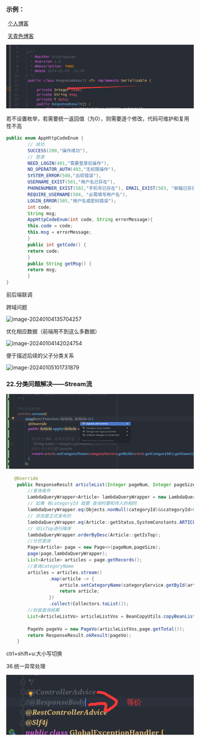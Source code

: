 ### 示例：

​		[个人博客](http://118.195.213.131/#/Share?classId=16)

​		[天青色博客](http://114.132.81.250:8085/#/Home)







![image-20240103213651898](README.assets/image-20240103213651898.png)

若不设置枚举，若需要统一返回值（为0），则需要逐个修改，代码可维护和复用性不高













~~~Java
public enum AppHttpCodeEnum {
        // 成功
        SUCCESS(200,"操作成功"),
        // 登录
        NEED_LOGIN(401,"需要登录后操作"),
        NO_OPERATOR_AUTH(403,"无权限操作"),
        SYSTEM_ERROR(500,"出现错误"),
        USERNAME_EXIST(501,"用户名已存在"),
        PHONENUMBER_EXIST(502,"手机号已存在"), EMAIL_EXIST(503, "邮箱已存在"),
        REQUIRE_USERNAME(504, "必需填写用户名"),
        LOGIN_ERROR(505,"用户名或密码错误");
        int code;
        String msg;
        AppHttpCodeEnum(int code, String errorMessage){
        this.code = code;
        this.msg = errorMessage;
        }
        public int getCode() {
        return code;
        }
        public String getMsg() {
        return msg;
        }
}
~~~







前后端联调

跨域问题

![image-20240104135704257](README.assets/image-20240104135704257.png)





优化相应数据（前端用不到这么多数据）

![image-20240104142024754](README.assets/image-20240104142024754.png)







便于描述后续的父子分类关系

![image-20240105101731879](README.assets/image-20240105101731879.png)









### 22.分类问题解决——Stream流

![image-20240115110721891](README.assets/image-20240115110721891.png)

~~~java
   @Override
    public ResponseResult articleList(Integer pageNum, Integer pageSize, Long categoryId) {
        //查询条件
        LambdaQueryWrapper<Article> lambdaQueryWrapper = new LambdaQueryWrapper<>();
        // 如果 有categoryId 就要 查询时要和传入的相同
        lambdaQueryWrapper.eq(Objects.nonNull(categoryId)&&categoryId>0 ,Article::getCategoryId,categoryId);
        // 状态是正式发布的
        lambdaQueryWrapper.eq(Article::getStatus,SystemConstants.ARTICLE_STATUS_NORMAL);
        // 对isTop进行降序
        lambdaQueryWrapper.orderByDesc(Article::getIsTop);
        //分页查询
        Page<Article> page = new Page<>(pageNum,pageSize);
        page(page,lambdaQueryWrapper);
        List<Article> articles = page.getRecords();
        //查询categoryName
        articles = articles.stream()
                .map(article -> {
                    article.setCategoryName(categoryService.getById(article.getCategoryId()).getName());
                    return article;
                })
                .collect(Collectors.toList());
        //封装查询结果
        List<ArticleListVo> articleListVos = BeanCopyUtils.copyBeanList(articles, ArticleListVo.class);

        PageVo pageVo = new PageVo(articleListVos,page.getTotal());
        return ResponseResult.okResult(pageVo);
    }
~~~









ctrl+shift+u:大小写切换







36.统一异常处理



![image-20240122113637464](README.assets/image-20240122113637464.png)